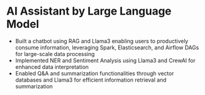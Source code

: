 # AI Assistant by Large Language Model 

* Built a chatbot using RAG and Llama3 enabling users to productively consume information, leveraging Spark, Elasticsearch, and Airflow DAGs for large-scale data processing
* Implemented NER and Sentiment Analysis using Llama3 and CrewAI for enhanced data interpretation
* Enabled Q&A and summarization functionalities through vector databases and Llama3 for efficient information retrieval and summarization
